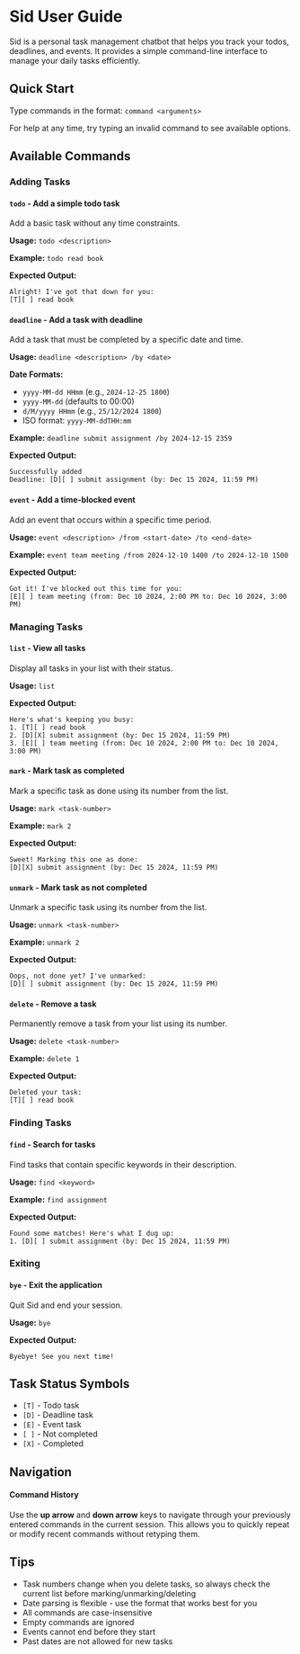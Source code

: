 # Sid User Guide

Sid is a personal task management chatbot that helps you track your todos, deadlines, and events. It provides a simple command-line interface to manage your daily tasks efficiently.

## Quick Start

Type commands in the format: `command <arguments>`

For help at any time, try typing an invalid command to see available options.

## Available Commands

### Adding Tasks

#### `todo` - Add a simple todo task
Add a basic task without any time constraints.

**Usage:** `todo <description>`

**Example:** `todo read book`

**Expected Output:**
```
Alright! I've got that down for you:
[T][ ] read book
```

#### `deadline` - Add a task with deadline
Add a task that must be completed by a specific date and time.

**Usage:** `deadline <description> /by <date>`

**Date Formats:**
- `yyyy-MM-dd HHmm` (e.g., `2024-12-25 1800`)
- `yyyy-MM-dd` (defaults to 00:00)
- `d/M/yyyy HHmm` (e.g., `25/12/2024 1800`)
- ISO format: `yyyy-MM-ddTHH:mm`

**Example:** `deadline submit assignment /by 2024-12-15 2359`

**Expected Output:**
```
Successfully added
Deadline: [D][ ] submit assignment (by: Dec 15 2024, 11:59 PM)
```

#### `event` - Add a time-blocked event
Add an event that occurs within a specific time period.

**Usage:** `event <description> /from <start-date> /to <end-date>`

**Example:** `event team meeting /from 2024-12-10 1400 /to 2024-12-10 1500`

**Expected Output:**
```
Got it! I've blocked out this time for you:
[E][ ] team meeting (from: Dec 10 2024, 2:00 PM to: Dec 10 2024, 3:00 PM)
```

### Managing Tasks

#### `list` - View all tasks
Display all tasks in your list with their status.

**Usage:** `list`

**Expected Output:**
```
Here's what's keeping you busy:
1. [T][ ] read book
2. [D][X] submit assignment (by: Dec 15 2024, 11:59 PM)
3. [E][ ] team meeting (from: Dec 10 2024, 2:00 PM to: Dec 10 2024, 3:00 PM)
```

#### `mark` - Mark task as completed
Mark a specific task as done using its number from the list.

**Usage:** `mark <task-number>`

**Example:** `mark 2`

**Expected Output:**
```
Sweet! Marking this one as done:
[D][X] submit assignment (by: Dec 15 2024, 11:59 PM)
```

#### `unmark` - Mark task as not completed
Unmark a specific task using its number from the list.

**Usage:** `unmark <task-number>`

**Example:** `unmark 2`

**Expected Output:**
```
Oops, not done yet? I've unmarked:
[D][ ] submit assignment (by: Dec 15 2024, 11:59 PM)
```

#### `delete` - Remove a task
Permanently remove a task from your list using its number.

**Usage:** `delete <task-number>`

**Example:** `delete 1`

**Expected Output:**
```
Deleted your task:
[T][ ] read book
```

### Finding Tasks

#### `find` - Search for tasks
Find tasks that contain specific keywords in their description.

**Usage:** `find <keyword>`

**Example:** `find assignment`

**Expected Output:**
```
Found some matches! Here's what I dug up:
1. [D][ ] submit assignment (by: Dec 15 2024, 11:59 PM)
```

### Exiting

#### `bye` - Exit the application
Quit Sid and end your session.

**Usage:** `bye`

**Expected Output:**
```
Byebye! See you next time!
```

## Task Status Symbols

- `[T]` - Todo task
- `[D]` - Deadline task
- `[E]` - Event task
- `[ ]` - Not completed
- `[X]` - Completed

## Navigation

#### Command History
Use the **up arrow** and **down arrow** keys to navigate through your previously entered commands in the current session. This allows you to quickly repeat or modify recent commands without retyping them.

## Tips

- Task numbers change when you delete tasks, so always check the current list before marking/unmarking/deleting
- Date parsing is flexible - use the format that works best for you
- All commands are case-insensitive
- Empty commands are ignored
- Events cannot end before they start
- Past dates are not allowed for new tasks